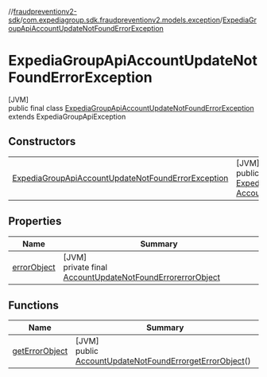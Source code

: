 //[fraudpreventionv2-sdk](../../../index.md)/[com.expediagroup.sdk.fraudpreventionv2.models.exception](../index.md)/[ExpediaGroupApiAccountUpdateNotFoundErrorException](index.md)

# ExpediaGroupApiAccountUpdateNotFoundErrorException

[JVM]\
public final class [ExpediaGroupApiAccountUpdateNotFoundErrorException](index.md) extends ExpediaGroupApiException

## Constructors

| | |
|---|---|
| [ExpediaGroupApiAccountUpdateNotFoundErrorException](-expedia-group-api-account-update-not-found-error-exception.md) | [JVM]<br>public [ExpediaGroupApiAccountUpdateNotFoundErrorException](index.md)[ExpediaGroupApiAccountUpdateNotFoundErrorException](-expedia-group-api-account-update-not-found-error-exception.md)([Integer](https://docs.oracle.com/javase/8/docs/api/java/lang/Integer.html)code, [AccountUpdateNotFoundError](../../com.expediagroup.sdk.fraudpreventionv2.models/-account-update-not-found-error/index.md)errorObject, [String](https://docs.oracle.com/javase/8/docs/api/java/lang/String.html)transactionId) |

## Properties

| Name | Summary |
|---|---|
| [errorObject](index.md#-503502388%2FProperties%2F-173342751) | [JVM]<br>private final [AccountUpdateNotFoundError](../../com.expediagroup.sdk.fraudpreventionv2.models/-account-update-not-found-error/index.md)[errorObject](index.md#-503502388%2FProperties%2F-173342751) |

## Functions

| Name | Summary |
|---|---|
| [getErrorObject](get-error-object.md) | [JVM]<br>public [AccountUpdateNotFoundError](../../com.expediagroup.sdk.fraudpreventionv2.models/-account-update-not-found-error/index.md)[getErrorObject](get-error-object.md)() |
